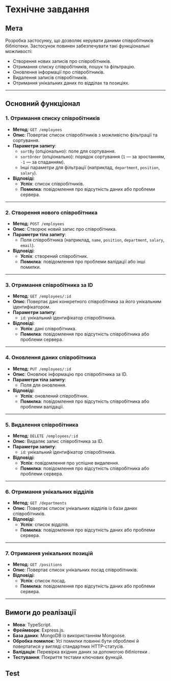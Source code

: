 # Технічне завдання

## Мета
Розробка застосунку, що дозволяє керувати даними співробітників бібліотеки. Застосунок повинен забезпечувати такі функціональні можливості:
- Створення нових записів про співробітників.
- Отримання списку співробітників, пошук та фільтрацію.
- Оновлення інформації про співробітників.
- Видалення записів співробітників.
- Отримання унікальних даних по відділах та позиціях.

---

## Основний функціонал

### 1. Отримання списку співробітників

- **Метод**: `GET /employees`
- **Опис**: Повертає список співробітників з можливістю фільтрації та сортування.
- **Параметри запиту**:
    - `sortBy` (опціонально): поле для сортування.
    - `sortOrder` (опціонально): порядок сортування (`1` — за зростанням, `-1` — за спаданням).
    - Інші параметри для фільтрації (наприклад, `department`, `position`, `salary`).
- **Відповіді**:
    - **Успіх**: список співробітників.
    - **Помилка**: повідомлення про відсутність даних або проблеми сервера.

---

### 2. Створення нового співробітника

- **Метод**: `POST /employees`
- **Опис**: Створює новий запис про співробітника.
- **Параметри тіла запиту**:
    - Поля співробітника (наприклад, `name`, `position`, `department`, `salary`, `email`).
- **Відповіді**:
    - **Успіх**: створений співробітник.
    - **Помилка**: повідомлення про проблеми валідації або інші помилки.

---

### 3. Отримання співробітника за ID

- **Метод**: `GET /employees/:id`
- **Опис**: Повертає дані конкретного співробітника за його унікальним ідентифікатором.
- **Параметри запиту**:
    - `id`: унікальний ідентифікатор співробітника.
- **Відповіді**:
    - **Успіх**: дані співробітника.
    - **Помилка**: повідомлення про відсутність співробітника або проблеми сервера.

---

### 4. Оновлення даних співробітника

- **Метод**: `PUT /employees/:id`
- **Опис**: Оновлює інформацію про співробітника за ID.
- **Параметри тіла запиту**:
    - Поля для оновлення.
- **Відповіді**:
    - **Успіх**: оновлений співробітник.
    - **Помилка**: повідомлення про відсутність співробітника або проблеми валідації.

---

### 5. Видалення співробітника

- **Метод**: `DELETE /employees/:id`
- **Опис**: Видаляє запис співробітника за ID.
- **Параметри запиту**:
    - `id`: унікальний ідентифікатор співробітника.
- **Відповіді**:
    - **Успіх**: повідомлення про успішне видалення.
    - **Помилка**: повідомлення про відсутність співробітника або проблеми сервера.

---

### 6. Отримання унікальних відділів

- **Метод**: `GET /departments`
- **Опис**: Повертає список унікальних відділів із бази даних співробітників.
- **Відповіді**:
    - **Успіх**: список відділів.
    - **Помилка**: повідомлення про відсутність даних або проблеми сервера.

---

### 7. Отримання унікальних позицій

- **Метод**: `GET /positions`
- **Опис**: Повертає список унікальних посад співробітників.
- **Відповіді**:
    - **Успіх**: список посад.
    - **Помилка**: повідомлення про відсутність даних або проблеми сервера.

---

## Вимоги до реалізації

- **Мова**: TypeScript.
- **Фреймворк**: Express.js.
- **База даних**: MongoDB із використанням Mongoose.
- **Обробка помилок**: Усі помилки повинні бути оброблені й повертатися у вигляді стандартних HTTP-статусів.
- **Валідація**: Перевірка вхідних даних за допомогою бібліотеки .
- **Тестування**: Покриття тестами ключових функцій.

## Test 
